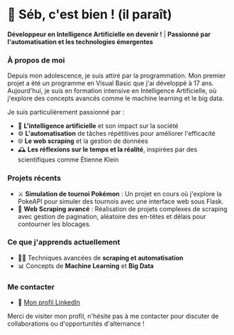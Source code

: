 # 👋 Séb, c'est bien ! (il paraît) 

**Développeur en Intelligence Artificielle en devenir !** | **Passionné par l'automatisation et les technologies émergentes**

### À propos de moi

Depuis mon adolescence, je suis attiré par la programmation. Mon premier projet a été un programme en Visual Basic que j'ai développé à 17 ans. Aujourd'hui, je suis en formation intensive en Intelligence Artificielle, où j'explore des concepts avancés comme le machine learning et le big data.

Je suis particulièrement passionné par :
- 🧠 **L'intelligence artificielle** et son impact sur la société
- ⚙️ **L'automatisation** de tâches répétitives pour améliorer l'efficacité
- 🌐 **Le web scraping** et la gestion de données
- 🕰️ **Les réflexions sur le temps et la réalité**, inspirées par des scientifiques comme Étienne Klein

### Projets récents
- ⚔️ **Simulation de tournoi Pokémon** : Un projet en cours où j'explore la PokeAPI pour simuler des tournois avec une interface web sous Flask.
- 🔄 **Web Scraping avancé** : Réalisation de projets complexes de scraping avec gestion de pagination, aléatoire des en-têtes et délais pour contourner les blocages.

### Ce que j'apprends actuellement
- 👨‍💻 Techniques avancées de **scraping et automatisation**
- 📊 Concepts de **Machine Learning** et **Big Data**

### Me contacter

- 💼 [Mon profil LinkedIn](https://www.linkedin.com/in/s%C3%A9bastien-gerard-508062329/)

Merci de visiter mon profil, n'hésite pas à me contacter pour discuter de collaborations ou d'opportunités d'alternance !

